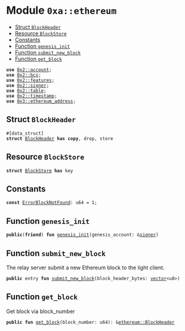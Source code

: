 
<a name="0xa_ethereum"></a>

# Module `0xa::ethereum`



-  [Struct `BlockHeader`](#0xa_ethereum_BlockHeader)
-  [Resource `BlockStore`](#0xa_ethereum_BlockStore)
-  [Constants](#@Constants_0)
-  [Function `genesis_init`](#0xa_ethereum_genesis_init)
-  [Function `submit_new_block`](#0xa_ethereum_submit_new_block)
-  [Function `get_block`](#0xa_ethereum_get_block)


<pre><code><b>use</b> <a href="">0x2::account</a>;
<b>use</b> <a href="">0x2::bcs</a>;
<b>use</b> <a href="">0x2::features</a>;
<b>use</b> <a href="">0x2::signer</a>;
<b>use</b> <a href="">0x2::table</a>;
<b>use</b> <a href="">0x2::timestamp</a>;
<b>use</b> <a href="">0x3::ethereum_address</a>;
</code></pre>



<a name="0xa_ethereum_BlockHeader"></a>

## Struct `BlockHeader`



<pre><code>#[data_struct]
<b>struct</b> <a href="ethereum.md#0xa_ethereum_BlockHeader">BlockHeader</a> <b>has</b> <b>copy</b>, drop, store
</code></pre>



<a name="0xa_ethereum_BlockStore"></a>

## Resource `BlockStore`



<pre><code><b>struct</b> <a href="ethereum.md#0xa_ethereum_BlockStore">BlockStore</a> <b>has</b> key
</code></pre>



<a name="@Constants_0"></a>

## Constants


<a name="0xa_ethereum_ErrorBlockNotFound"></a>



<pre><code><b>const</b> <a href="ethereum.md#0xa_ethereum_ErrorBlockNotFound">ErrorBlockNotFound</a>: u64 = 1;
</code></pre>



<a name="0xa_ethereum_genesis_init"></a>

## Function `genesis_init`



<pre><code><b>public</b>(<b>friend</b>) <b>fun</b> <a href="ethereum.md#0xa_ethereum_genesis_init">genesis_init</a>(genesis_account: &<a href="">signer</a>)
</code></pre>



<a name="0xa_ethereum_submit_new_block"></a>

## Function `submit_new_block`

The relay server submit a new Ethereum block to the light client.


<pre><code><b>public</b> entry <b>fun</b> <a href="ethereum.md#0xa_ethereum_submit_new_block">submit_new_block</a>(block_header_bytes: <a href="">vector</a>&lt;u8&gt;)
</code></pre>



<a name="0xa_ethereum_get_block"></a>

## Function `get_block`

Get block via block_number


<pre><code><b>public</b> <b>fun</b> <a href="ethereum.md#0xa_ethereum_get_block">get_block</a>(block_number: u64): &<a href="ethereum.md#0xa_ethereum_BlockHeader">ethereum::BlockHeader</a>
</code></pre>
